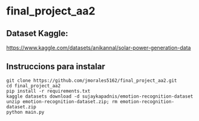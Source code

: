# final_project_aa2

## Dataset Kaggle:
https://www.kaggle.com/datasets/anikannal/solar-power-generation-data


## Instruccions para instalar
    git clone https://github.com/jmorales5162/final_project_aa2.git
    cd final_project_aa2
    pip install -r requirements.txt
    kaggle datasets download -d sujaykapadnis/emotion-recognition-dataset
    unzip emotion-recognition-dataset.zip; rm emotion-recognition-dataset.zip
    python main.py
